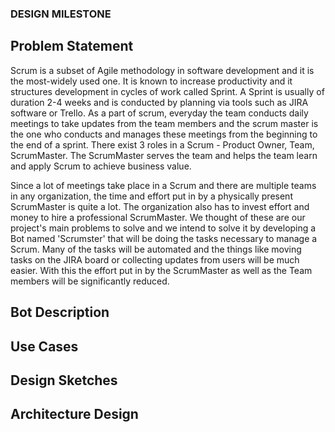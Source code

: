 ### DESIGN MILESTONE ###

## Problem Statement

Scrum is a subset of Agile methodology in software development and it is the most-widely used one. It is known to increase productivity and it structures development in cycles of work called Sprint. A Sprint is usually of duration 2-4 weeks and is conducted by planning via tools such as JIRA software or Trello. As a part of scrum, everyday the team conducts daily meetings to take updates from the team members and the scrum master is the one who conducts and manages these meetings from the beginning to the end of a sprint. There exist 3 roles in a Scrum - Product Owner, Team, ScrumMaster. The ScrumMaster serves the team and helps the team learn and apply Scrum to achieve business value. 

Since a lot of meetings take place in a Scrum and there are multiple teams in any organization, the time and effort put in by a physically present ScrumMaster is quite a lot. The organization also has to invest effort and money to hire a professional ScrumMaster. We thought of these are our project's main problems to solve and we intend to solve it by developing a Bot named 'Scrumster' that will be doing the tasks necessary to manage a Scrum. Many of the tasks will be automated and the things like moving tasks on the JIRA board or collecting updates from users will be much easier. With this the effort put in by the ScrumMaster as well as the Team members will be significantly reduced.

## Bot Description

## Use Cases

## Design Sketches

## Architecture Design
